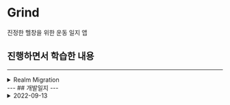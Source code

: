 # Grind
진정한 헬창을 위한 운동 일지 앱

## 진행하면서 학습한 내용
---
<details>
<summary>Realm Migration</summary>
<div markdown="1">

사용자가 마이그레이션 전에 백업한 데이터가 있으면 복원할 떄도 마이그레이션 작업이 필요하나요?

- 이전 코드들을 다 가지고 있어야됨, 최대한 migration하는 경우가 없게 해야됨..
- 복구할 때 migration 진행

만약 현재 앱에서 migration 진행한다면 백업/복구 기능은 없애야 될 수 있다

디버깅/개발 할 때 deleteRealmIfMigrationNeeded 플래그 활용하면 편함

- 출시할 때는 없애줘야함

```swift
extension AppDelegate {
        func aboutRealmMigration() {
                //deleteRealmIfMigrationNeeded: Migration이 필요한 경우 기존 램 삭제 (Realm Browser 닫고 다시 열기!)
                
                // 현재의 스키마 버전 = 2번째 버전
                let config = Realm.Configuration(schemaVersion: 2) { migration, oldSchemaVersion in
            
                        if oldSchemaVersion < 1 {
        
                        }

                        if oldSchemaVersion < 2 {
        
                        }

                }

        Realm.Configuration.defaultConfiguration = config
        
        }

}
```
- appDelegate에서 사용자의 schemaVersion 확인
- 위처럼 각 블럭마다 대응을 해줘야함 else if 없이 (avoid nesting)
    - else if로 처리하면 참인 경우 해당 블록만 실행하고 끝냄
    - 하지만 각 버전마다 configuration이 다르기 때문에 2인 경우 1과 2의 블록들을 다 적용시켜줘야함
- migration을 진행하게 되면 그 이전 버전 위에 덮어쓰는 형태이기 때문에 해당 코드는 지우지 않고 끝까지 가져가야함

</div>
</details>
---
## 개발일지
---
<details>
<summary>2022-09-13</summary>
<div markdown="1">

- 전체적인 코드 구조 잡기 - BaseViewController / BaseCollectionViewCell
- 탭바 설정 - 통계/홈/설정
- healthKit / fatSecretAPI - API 요청 테스트

</div>

<summary>2022-09-14</summary>
<div markdown="1">

- 기획서 수정
    - 운동/식단 팁 말풍선 추가
    - 음식 개수 체크 추가 (개수 or 그램 수)
    - 이모티콘 선택 모달 화면 추가
- .gitignore 추가
- 사진 찍은 다음에 이미지 Documents 폴더에 저장하는 코드 구현 필요!
    - fileManager 활용 - 수업 내용 체크!
- 스키마 구조 잡기

</div>

<summary>2022-09-15</summary>
<div markdown="1">

- 온보딩 페이지에 목표 체중, 목표 섭취칼로리, 목표 활동칼로리 입력
- 말풍선에 위 목표치에 따라 텍스트 띄우기 (내일 문구 추가 예정!)
    - 친절한 앱이 아니기 때문에 헬린이들에게도 도움이 될만한 문구 준비 중!
- SwiftLint 컨벤션 미완성, 조금 더 고민해보고 적용해보기!
- 무료 폰트 다운로드 후 적용, 컬러 다크모드 대응 후 적용!
    - 만약 중국어 지원을 하게 된다면 새로운 폰트 필요!
- 홈 뷰에서는 두 section의 컬렉션 뷰와 커스텀 뷰, 레이블 하나로 구성할 예정
- 홈 UI 미완성

### 내일 계획

- 홈 화면 UI 완성 후 healthKit으로 불러온 활동칼로리 화면에 적용 예정 (Realm 필요!)
- 음식 검색 API도 화면에 적용해보자!

</div>

<summary>2022-09-18</summary>
<div markdown="1">

- 홈화면 UI 완성
- HealthKit API 통신 완료 (테스트 프로젝트에서!)
- HealthKit API 화면과 연결
    - 본 프로젝트에 적용 필요!

### 유의사항

- 운동 이모티콘의 사진은 아직 추가안함!

### 이슈

- workoutView를 깜빡하고 subview에 추가 안해준 것이 이슈의 원인…ㅠ (자주 까먹는다..)

### 내일계획

- fatSecretAPI 통신 완성
- fatSecretAPI 화면과 연결

</div>

<summary>2022-09-19</summary>
<div markdown="1">

### 진행사항

- HealthKit에 관해서 참고한 사이트

[The HealthKit Comprehendium](https://medium.com/1mgofficial/the-healthkit-comprehendium-7e9e8e03c03e)

- 해외 이용자의 경우 HealthKit의 정보를 불러올 때 Date 설정 어떻게 해야할지 고민!
    - UTC 사용? 검색 필요
- 온보딩 화면에서 유저에게 체중만 입력받아 dailyRecord 객체 최초 생성
    - date(시점)은 현재, 활동칼로리는 healthKit이 연결됐을 때 O, 연결 안 됐을 때는 X
    - 섭취칼로리는 0, 사진/오늘의 운동/컨디션은 nil로 객체 생성
- force unwrapping로 인해 발생할 수 있는 런타임 에러 발생 가능성 없애기
    - do try catch로 에러 발생 관리
- 사용자가 healthKit 접근 허용을 원하지 않는 경우, 헬창들의 평균 활동칼로리인 1000kcal 기본 설정

### 이슈

- Realm으로 날짜에 맞는 활동칼로리 불러올 때
- navigationBar title에 FSCalendar를 여는 버튼 구현하는 방법.. (참고 앱: FatSecret)
- 나중에 설정 앱에 건강 앱 권한 관련 수정할 수 있게 화면 추가

###기타

- 공유하기 기능 추가하면 좋을 것 같다! 코치한테 섭취칼로리/활동칼로리 오늘의 체중 보고 용으로 (사진까지 공유하면 너무 좋을듯하다!)

</div>

<summary>2022-09-20</summary>
<div markdown="1">

### 진행사항

- HealthKit 접근 허용 + 활동칼로리 불러오기 구현 완료
- WalkThrough UI + 빈 값 들어갔을 때 조건 처리 완료

### 이슈

- NavigationTitle(날짜)를 클릭했을 때 FSCalendar를 띄우는 방법!
1. 새로운 ViewController 띄우기 - 값 전달하기 복잡함
2. FSCalendar의 스와이프 기능을 사용해서 구현!
    - viewDidLoad에서는 FSCalendar의 height를 0으로 설정해서 아예 안 보이게
    - 스와이프하면 height 높이를 설정하고 animation까지 추가해주면 구현 가능!

###기타

- 나만의 추천 운동 유튜브를 테이블뷰로 보여주기?

</div>

<summary>2022-09-21</summary>
<div markdown="1">

### 진행사항

- 위 아래로 swipe했을 때 fsCalendar가 보이게 하는 기능 구현
- fsCalendar의 didSelect 기능 구현
    - 해당 날짜 선택했을 때 해당 날짜의 realm 객체를 불러와서 label들에 정보들을 reload
    - 해당 날짜에 정보가 입력 안 된 경우(realm 객체가 존재하지 않는 경우) realm 객체를 추가해줘야 오류가 안 뜬다

### 이슈

- fsCalendar scope이 week인 경우 height을 0으로 설정해도 Calendar의 타이틀이 뷰에 보인다
    - 해결: height이 0인 경우 isHidden을 true로 설정, 아닌 경우 false로 해서 자연스럽게 보여지게 했다.

</div>

<summary>2022-09-22</summary>
<div markdown="1">

- Realm의 primary key를 날짜로 할 수는 없는가?..
    - 혹시나 같은 날에 객체가 여러 개 생길 경우를 대비하기 위해..

### 이슈

- 해당 날짜에 정보가 입력 안 된 경우의 조건처리를 안 해주니 fetch를 했을 때 RLMException 에러가 발생한다
    - fsCalendar의 didSelect에 날짜에 정보가 없는 경우 해당 날짜의 객체를 add해줘서 에러 발생을 방지했다.

</div>

<summary>2022-09-23</summary>
<div markdown="1">

### 진행사항

- 화면을 넘길 때 마다 데이터 전달 구현 (viewWillAppear에 tasks를 업데이트 해줬음)
- 해당 날짜 선택했을 때 label들에 알맞는 데이터 나타내기 구현

### 이슈

- 해당 날짜에 정보가 입력 안 된 경우의 조건처리를 안 해주니 fetch를 했을 때 RLMException 에러가 발생한다
    - fsCalendar의 didSelect에 날짜에 정보가 없는 경우 해당 날짜의 객체를 add해줘서 에러 발생을 방지했다.
- textfield 조건처리 할 때 사용자가 소수점 아래 한 자리까지 치게 만들까 아니면 직접 반올림한 값을 추가할지.. 고민 좀 해보자..
- realm의 primary key를 날짜로 할 수는 없는가?..
    - 혹시나 같은 날에 객체가 여러 개 생길 경우를 대비하기 위해..

### 내일 계획

- 건강 앱에서 활동 칼로리 불러오기
- 음식 검색 VC UI 구성
- fatSecretAPI UI에 적용

</div>

<summary>2022-09-24</summary>
<div markdown="1">

- 어디에 weak 키워드를 사용해야 memory leak를 방지할 수 있을까?..
- 기록 뷰컨에 tapman 사용해서 체중과 칼로리를 나눠줘볼까?..
- 다들 캘린더를 접었다 필때 PanGesture를 사용하심

</div>

<summary>2022-09-25</summary>
<div markdown="1">

- 그램수를 어떻게 입력 받을지 고민…
    - 해당 음식의 단위를 그램으로 고정해도 괜찮을까?
    - 우선은 그램을 고정 단위로 Realm 객체를 생성하자
- 오늘부로 api 활용하는 것은 포기하고… 그냥 칼로리 직접 입력하는 것으로 바꿈
- 대신 음식 사진 찍는 기능 추가
- 음식의 칼로리, 양, 탄단지 입력하면 collectionView 형태로 보이게 됨 (RecordViewController의 오른쪽 tab에)
- 알림 기능, 유튜브 추천 추가

</div>

<summary>2022-09-26</summary>
<div markdown="1">

- YPImagePicker로 카메라 찍기, 갤러리에서 가져오기 구현
- DailyRecord Realm에 Food 배열 객체를 추가해서 하루의 식단 정보를 추가
- 새로 영양정보 입력하는 뷰컨 UI 완성
- RecordVC에 tabman 적용해서 새로운 탭에 식단 사진과 정보를 담고있는 CollectionView 추가 예정

</div>

<summary>2022-09-27</summary>
<div markdown="1">

- 식단 정보 입력 VC UI 구현 + YPImagePicker 적용

### 이슈

- WalkThrough VC이 dismiss 될 때 HomeVC의 viewWillAppear이 호출이 안 되는 이슈가 있어서 홈화면에서 체중이 업데이트가 안 됐었다.
    - WalkThroughVC의 modalPresentationStyle을 .fullScreen으로 바꾸면 새로운 VC이 띄워지는 효과 때문에 viewWillAppear이 호출되게 된다.

</div>

<summary>2022-09-28</summary>
<div markdown="1">

- DailyRecord 객체에 Food 객체 리스트를 추가
    - 식단 추가/삭제 기능 모두 필요함
- 활동칼로리/섭취칼로리 column의 옵셔널 가능성을 제거했다
    - 기본값 0으로 설정
- 이미지 저장하는 방식
    - 첫번째는 사진을 데이터 타입으로 변환해서 Realm에 저장하는 것이다.
        - 권장하지 않는 방법 - 용량 문제(추정)
    - 두번째는 Document 폴더 내에 저장하는 것이다.
    - realm 객체의 유니크한 키를 경로로 설정하여 저장하기로 했다.

### 이슈

- 선택된 dailyRecord 객체를 recordVC에 이어 foodVC에 까지 전달해야 하는 구조가 너무 비효율적으로 느껴짐…
- 다음 프로젝트는 꼭 MVVM 구조로 해봐야겠다!!
- 시간만 괜찮다면 MVVM 구조 리팩토링 해보고 싶다
- food 객체는 추가가 정상적으로 되는데 dailyRecord 객체의 섭취칼로리에 반영이 잘 되지 않는 이슈 발생
    - 내일 해결 예정
- 생명주기에 대한 공부 더 많이 필요.. 데이터 업데이트 시점에 대한 고민이 너무 많이 필요해보임

</div>

<summary>2022-09-29</summary>
<div markdown="1">

- 홈화면의 Realm을 통한 UI 업데이트 문제 해결
- 첫 실행 시, 해당 날짜의 객체가 안 불러지는 문제 해결
- Realm 관련 데이터 전달 문제 완전 해결

</div>

<summary>2022-10-02</summary>
<div markdown="1">

- Charts 그래프를 그릴 때 마다 아래 두 가지 오류가 발생했다
    - type 'chartdataset' does not conform to protocol 'rangereplaceablecollection'
    - unavailable instance method 'replacesubrange(_:with:)' was used to satisfy a requirement of protocol 'rangereplaceablecollection'
- Charts의 설치 버전을 최신 버전으로 바꾸니까 모든 런타임에러가 해결이 되었고 설치할 때 Charts만 선택해서 설치하면 추가적인 오류 발생을 방지할 수 있다(ChartsDynamic 선택 해제)
- 통계 탭의 그래프를 정상적으로 출력하고 있다
    - 다만 x축의 값을 더 알아보기 쉽게 수정할 필요가 있어보임 (Double값밖에 못 들어가는지, String값 넣을 수 있는지 질문)
- 내일 설정 탭만 완성하면 1.0 버전을 출시할 수 있게 될 것 같다!

</div>

<summary>2022-10-03</summary>
<div markdown="1">

- 통계 탭 UI 수정
- 체중 입력했을 때 소수점 아래 한 자리까지 반올림된 형태로 realm에 업데이트되게 구현
- 활동칼로리 property에 저장해서 reloadLabel때 마다 활동칼로리가 업데이트되게 구현
- 오늘의 운동 view에 카메라 저장하고 보여주는 기능 추가
- Advice Label에 메시지가 viewWillAppear마다 랜덤으로 바뀌게 구현

### 이슈

- 캘린더 스와이프 하면 띄워진다는 표시 or 안내 필요
- 체중 변화 view를 삭제함
    - 그래프로 이미 차이를 볼 수 있고, 직전 기록된 날의 기록을 가져오기 어려워서 삭제하게 됨
- Terminating app due to uncaught exception 'RLMException', reason: 'Realm accessed from incorrect thread.’
    - 활동칼로리를 클로저로 받아온 다음 realm 객체에서도 수정을 진행하려하면 잘못된 쓰레드에 접근했다는 에러가 뜸
    - 아직 객체가 수정이 되기전에 불러와서 오류가 발생하는 것이 아닌가라는 추측 (한 스레드 내에서 수정하고 읽어오는건 불가능)
    - 우선 property에 활동칼로리 저장해서 reloadLabel때 마다 업데이트 되게 구현 (추후에 GCD에 대해서 더 공부한 뒤에 수정을 해보려고 합니다)
        - 참고 자료

[Reading updated Realm ThreadSafeReference on ba...anycodings](https://www.anycodings.com/1questions/2559560/reading-updated-realm-threadsafereference-on-background-queue)

</div>

<summary>2022-10-04</summary>
<div markdown="1">

- 초기화 해버리면 Realm 오류가 발생해서 나중에 추가
- 그래프 양 옆 레이블 잘리는거 수정
- 설정 뷰의 건강 앱 접근권한 변경 → 기능 수정 필요함
    - 처음에 권한 승인 안 한 상태에서 승인한 상태로 바꾸려고 할 때 requestAuthorization이 실행 되지 않는 오류가 있음

</div>

<summary>2022-10-05 Grind 1.0 버전 출시!</summary>
<div markdown="1">

### **업데이트 예정 기능**
---
램 데이터 암호화에 대해서 찾아보자

첫 실행때 식단 추가하면 crash 발생

작은 화면일 경우 홈 셀이 살짝 겹쳐보이는 느낌

온보딩 페이지에 페이지네이션 구현

런치 스크린 추가

</div>

<summary>2022-10-08</summary>
<div markdown="1">

- 조금 더 조건처리를 꼼꼼하게 할 필요는 있을 것 같다 - ex. 칼로리 입력 받을 때 정수만 받을 수 있게
- 일부 화면에서 reloadLabel()이 여러 번 실행됨

### 다음 날에 HomeVC을 불러왔을 때 발생하는 Crash

```swift
Last Exception Backtrace:
0   CoreFoundation                        0x7ff800427368 __exceptionPreprocess + 226
1   libobjc.A.dylib                       0x7ff80004dbaf objc_exception_throw + 48
2   Grind                                    0x10328470c RLMThrowResultsError(NSString*) + 620
3   Grind                                    0x103285895 auto translateRLMResultsErrors<-[RLMResults objectAtIndex:]::$_7>(-[RLMResults objectAtIndex:]::$_7&&, NSString*) + 117
4   Grind                                    0x1032857a9 -[RLMResults objectAtIndex:] + 105
5   Grind                                    0x103400c54 Results.subscript.getter + 228
6   Grind                                    0x102f98742 HomeViewController.reloadLabel() + 546 (HomeViewController.swift:167)
7   Grind                                    0x102f98519 HomeViewController.tasks.didset + 25 (HomeViewController.swift:29)
8   Grind                                    0x102f984e5 HomeViewController.tasks.setter + 117
9   Grind                                    0x102f9a59a HomeViewController.checkInitialRun() + 730 (HomeViewController.swift:121)
10  Grind                                    0x102f9a25f HomeViewController.viewDidLoad() + 95 (HomeViewController.swift:51)
11  Grind                                    0x102f9ab9c @objc HomeViewController.viewDidLoad() + 28
12  UIKitCore                                0x1127e1ffa -[UIViewController _sendViewDidLoadWithAppearanceProxyObjectTaggingEnabled] + 80
13  UIKitCore                                0x1127e74b0 -[UIViewController loadViewIfRequired] + 1128
14  UIKitCore                                0x112712d7e -[UINavigationController _updateScrollViewFromViewController:toViewController:] + 162
15  UIKitCore                                0x1127130c2 -[UINavigationController _startTransition:fromViewController:toViewController:] + 227
16  UIKitCore                                0x1127140c3 -[UINavigationController _startDeferredTransitionIfNeeded:] + 863
17  UIKitCore                                0x112715468 -[UINavigationController __viewWillLayoutSubviews] + 136
18  UIKitCore                                0x1126f304c -[UILayoutContainerView layoutSubviews] + 207
19  UIKitCore                                0x1136fc913 -[UIView(CALayerDelegate) layoutSublayersOfLayer:] + 2305
20  QuartzCore                            0x7ff8088f8cb8 CA::Layer::layout_if_needed(CA::Transaction*) + 526
21  QuartzCore                            0x7ff808904191 CA::Layer::layout_and_display_if_needed(CA::Transaction*) + 65
22  QuartzCore                            0x7ff80881821d CA::Context::commit_transaction(CA::Transaction*, double, double*) + 623
23  QuartzCore                            0x7ff80884fa56 CA::Transaction::commit() + 714
24  UIKitCore                                0x1130f431c __34-[UIApplication _firstCommitBlock]_block_invoke_2 + 34
25  CoreFoundation                        0x7ff800386cb1 __CFRUNLOOP_IS_CALLING_OUT_TO_A_BLOCK__ + 12
26  CoreFoundation                        0x7ff80038646a __CFRunLoopDoBlocks + 406
27  CoreFoundation                        0x7ff800380dc8 __CFRunLoopRun + 948
28  CoreFoundation                        0x7ff800380637 CFRunLoopRunSpecific + 560
29  GraphicsServices                      0x7ff809c0f28a GSEventRunModal + 139
30  UIKitCore                                0x1130d4425 -[UIApplication _run] + 994
31  UIKitCore                                0x1130d9301 UIApplicationMain + 123
32  libswiftUIKit.dylib                      0x10839ac02 UIApplicationMain(_:_:_:_:) + 98
33  Grind                                    0x102fa3328 static UIApplicationDelegate.main() + 104
34  Grind                                    0x102fa32b7 static AppDelegate.$main() + 39
35  Grind                                    0x102fa33a8 main + 24
36  dyld_sim                                 0x107e7b2bf start_sim + 10
37  dyld                                     0x11798d52e start + 462
```

- 새로운 Date를 불러올 때 realm쪽에서 오류가 발생하는 것으로 추정됨
- 문제 해결: viewDidLoad가 실행될 때 마다 실행되는 checkInitialRun(첫 실행인지 확인하는 함수)에 realm 객체를 불러오는 기준 날짜를 업데이트 해주지 않아서 발생한 crash
    - 해결 방법: 현재 날짜를 불러온 이후 해당 날짜에 realm 객체가 아직 생성이 되지 않은 경우 아래와 같이 객체 생성한 다음에 tasks를 업데이트 해줌

```swift
private func checkInitialRun() {
    if !userDefaults.bool(forKey: "NotFirst") {
            
        let walkThrough = WalkThroughViewController()
        walkThrough.modalPresentationStyle = .fullScreen
            
        walkThrough.completionHandler = { tasks in
            self.tasks = tasks
        }
            
        self.present(walkThrough, animated: true)
    } else {
        // ***오류 코드***
        // self.tasks = repository.fetch(by: currentDate)
            
        currentDate = Date()
            
        let newTasks = repository.fetch(by: currentDate)
            
        // 해당 선택된 날짜에 realm 객체가 아직 생성이 안 된 경우
        if newTasks.count == 0 {
            let record = DailyRecord(date: currentDate, weight: 0.0, caloriesBurned: 0, caloriesConsumed: 0, didWorkout: false, workoutRoutine: nil, workoutTime: nil, food: foodList)
                
            repository.addRecord(item: record)
            tasks = repository.fetch(by: currentDate)
        } else {
            tasks = repository.fetch(by: currentDate)
        }
    }
}
```

### 첫 실행시 식단 추가했을 때 발생하는 Crash

```swift
Last Exception Backtrace:
0   CoreFoundation                        0x7ff800427368 __exceptionPreprocess + 226
1   libobjc.A.dylib                       0x7ff80004dbaf objc_exception_throw + 48
2   Grind                                    0x10df9970c RLMThrowResultsError(NSString*) + 620
3   Grind                                    0x10df9a895 auto translateRLMResultsErrors<-[RLMResults objectAtIndex:]::$_7>(-[RLMResults objectAtIndex:]::$_7&&, NSString*) + 117
4   Grind                                    0x10df9a7a9 -[RLMResults objectAtIndex:] + 105
5   Grind                                    0x10e115c54 Results.subscript.getter + 228
6   Grind                                    0x10dc80f0b RecordViewController.reloadLabel() + 379 (RecordViewController.swift:84)
7   Grind                                    0x10dc80d89 RecordViewController.tasks.didset + 25 (RecordViewController.swift:22)
8   Grind                                    0x10dc80d55 RecordViewController.tasks.setter + 117
9   Grind                                    0x10dc82d67 closure #1 in RecordViewController.addCalorie() + 55 (RecordViewController.swift:77)
10  Grind                                    0x10dca274b AddFoodViewController.viewWillDisappear(_:) + 347 (AddFoodViewController.swift:44)
11  Grind                                    0x10dca27b2 @objc AddFoodViewController.viewWillDisappear(_:) + 50
12  UIKitCore                                0x123aecb27 -[UIViewController _setViewAppearState:isAnimating:] + 1746
13  UIKitCore                                0x123aed6c7 -[UIViewController __viewWillDisappear:] + 93
14  UIKitCore                                0x1239b9001 __56-[UIPresentationController runTransitionForCurrentState]_block_invoke.411 + 876
15  UIKitCore                                0x12498a7dd -[_UIAfterCACommitBlock run] + 54
16  UIKitCore                                0x12498acdc -[_UIAfterCACommitQueue flush] + 190
17  libdispatch.dylib                     0x7ff80013b7fb _dispatch_call_block_and_release + 12
18  libdispatch.dylib                     0x7ff80013ca3a _dispatch_client_callout + 8
19  libdispatch.dylib                     0x7ff80014c32c _dispatch_main_queue_drain + 1338
20  libdispatch.dylib                     0x7ff80014bde4 _dispatch_main_queue_callback_4CF + 31
21  CoreFoundation                        0x7ff8003869f7 __CFRUNLOOP_IS_SERVICING_THE_MAIN_DISPATCH_QUEUE__ + 9
22  CoreFoundation                        0x7ff8003813c6 __CFRunLoopRun + 2482
23  CoreFoundation                        0x7ff800380637 CFRunLoopRunSpecific + 560
24  GraphicsServices                      0x7ff809c0f28a GSEventRunModal + 139
25  UIKitCore                                0x1243d3425 -[UIApplication _run] + 994
26  UIKitCore                                0x1243d8301 UIApplicationMain + 123
27  libswiftUIKit.dylib                      0x113344c02 UIApplicationMain(_:_:_:_:) + 98
28  Grind                                    0x10dcb8328 static UIApplicationDelegate.main() + 104
29  Grind                                    0x10dcb82b7 static AppDelegate.$main() + 39
30  Grind                                    0x10dcb83a8 main + 24
31  dyld_sim                                 0x112b902bf start_sim + 10
32  dyld                                     0x1134cc52e start + 462
```

- AddFoodVC가 Sheet 형태로 보여지다 보니 viewWillAppear, viewDidDisappear에 대한 코드가 실행되지 않아서 발생한 오류
    - 일반적인 해결방법은 Delegate를 활용해서 데이터를 전달하거나, 아예 present 방식이 아닌 navigationController가 embed된 상태로 push를 해줘서 데이터를 전달 받을 수 있게 설계를 바꾸는 것인데 후자를 선택하게 되었습니다.
    
    ```swift
    @objc func addCalorie() {
        let vc = AddFoodViewController()
            
        vc.tasks = self.tasks
        vc.currentDate = self.currentDate
            
        self.navigationController?.pushViewController(vc, animated: true)
    }
    ```
    
    - push를 한 다음 RecordVC의 viewWillAppear 생명주기에 reloadLabel()를 포함해서 AddFoodVC에서 넘어올 때 UI상의 label이 바뀔 수 있게 변경해줌
    - **생명주기를 잘 이해하고 활용하자**

</div>
</details>
